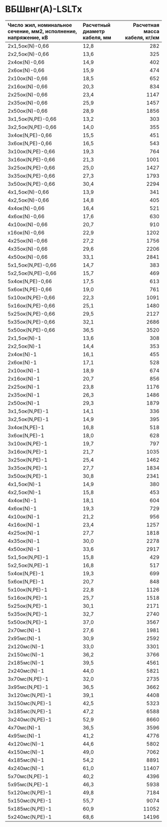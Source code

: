 # ВБШвнг(А)-LSLTx

| Число жил, номинальное сечение, мм2, исполнение, напряжение, кВ   | Расчетный диаметр кабеля, мм   |   Расчетная масса кабеля, кг/км |
|:------------------------------------------------------------------|:-------------------------------|--------------------------------:|
| 2х1,5ок(N)-0,66                                                   | 12,8                           |                             282 |
| 2х2,5ок(N)-0,66                                                   | 13,6                           |                             325 |
| 2х4ок(N)-0,66                                                     | 14,9                           |                             402 |
| 2х6ок(N)-0,66                                                     | 15,9                           |                             474 |
| 2х10ок(N)-0,66                                                    | 18,5                           |                             652 |
| 2х16ок(N)-0,66                                                    | 20,3                           |                             834 |
| 2х25ок(N)-0,66                                                    | 23,4                           |                            1147 |
| 2х35ок(N)-0,66                                                    | 25,9                           |                            1457 |
| 2х50ок(N)-0,66                                                    | 28,9                           |                            1856 |
| 3х1,5ок(N,PE)-0,66                                                | 13,2                           |                             303 |
| 3х2,5ок(N,PE)-0,66                                                | 14,0                           |                             355 |
| 3х4ок(N,PE)-0,66                                                  | 15,5                           |                             451 |
| 3х6ок(N,PE)-0,66                                                  | 16,5                           |                             543 |
| 3х10ок(N,PE)-0,66                                                 | 19,3                           |                             764 |
| 3х16ок(N,PE)-0,66                                                 | 21,3                           |                            1001 |
| 3х25ок(N,PE)-0,66                                                 | 25,0                           |                            1427 |
| 3х35ок(N,PE)-0,66                                                 | 27,3                           |                            1793 |
| 3х50ок(N,PE)-0,66                                                 | 30,4                           |                            2294 |
| 4х1,5ок(N)-0,66                                                   | 13,9                           |                             341 |
| 4х2,5ок(N)-0,66                                                   | 14,8                           |                             405 |
| 4х4ок(N)-0,66                                                     | 16,4                           |                             521 |
| 4х6ок(N)-0,66                                                     | 17,6                           |                             630 |
| 4х10ок(N)-0,66                                                    | 20,7                           |                             910 |
| х16ок(N)-0,66                                                     | 22,9                           |                            1202 |
| 4х25ок(N)-0,66                                                    | 27,2                           |                            1756 |
| 4х35ок(N)-0,66                                                    | 29,6                           |                            2206 |
| 4х50ок(N)-0,66                                                    | 33,1                           |                            2841 |
| 5х1,5ок(N,PE)-0,66                                                | 14,7                           |                             383 |
| 5х2,5ок(N,PE)-0,66                                                | 15,7                           |                             469 |
| 5х4ок(N,PE)-0,66                                                  | 17,5                           |                             613 |
| 5х6ок(N,PE)-0,66                                                  | 19,0                           |                             761 |
| 5х10ок(N,PE)-0,66                                                 | 22,3                           |                            1091 |
| 5х16ок(N,PE)-0,66                                                 | 25,1                           |                            1480 |
| 5х25ок(N,PE)-0,66                                                 | 29,5                           |                            2127 |
| 5х35ок(N,PE)-0,66                                                 | 32,1                           |                            2686 |
| 5х50ок(N,PE)-0,66                                                 | 36,5                           |                            3520 |
| 2х1,5ок(N)-1                                                      | 13,6                           |                             308 |
| 2х2,5ок(N)-1                                                      | 14,4                           |                             353 |
| 2х4ок(N)-1                                                        | 16,1                           |                             455 |
| 2х6ок(N)-1                                                        | 17,1                           |                             528 |
| 2х10ок(N)-1                                                       | 18,9                           |                             674 |
| 2х16ок(N)-1                                                       | 20,7                           |                             856 |
| 2х25ок(N)-1                                                       | 23,8                           |                            1176 |
| 2х35ок(N)-1                                                       | 26,3                           |                            1486 |
| 2х50ок(N)-1                                                       | 29,3                           |                            1879 |
| 3х1,5ок(N,PE)-1                                                   | 14,1                           |                             336 |
| 3х2,5ок(N,PE)-1                                                   | 14,9                           |                             395 |
| 3х4ок(N,PE)-1                                                     | 16,8                           |                             518 |
| 3х6ок(N,PE)-1                                                     | 18,0                           |                             628 |
| 3х10ок(N,PE)-1                                                    | 19,7                           |                             797 |
| 3х16ок(N,PE)-1                                                    | 21,7                           |                            1035 |
| 3х25ок(N,PE)-1                                                    | 25,4                           |                            1462 |
| 3х35ок(N,PE)-1                                                    | 27,7                           |                            1834 |
| 3х50ок(N,PE)-1                                                    | 30,8                           |                            2341 |
| 4х1,5ок(N)-1                                                      | 14,9                           |                             380 |
| 4х2,5ок(N)-1                                                      | 15,8                           |                             453 |
| 4х4ок(N)-1                                                        | 18,1                           |                             604 |
| 4х6ок(N)-1                                                        | 19,3                           |                             729 |
| 4х10ок(N)-1                                                       | 21,2                           |                             956 |
| 4х16ок(N)-1                                                       | 23,4                           |                            1257 |
| 4х25ок(N)-1                                                       | 27,7                           |                            1818 |
| 4х35ок(N)-1                                                       | 30,0                           |                            2278 |
| 4х50ок(N)-1                                                       | 33,6                           |                            2917 |
| 5х1,5ок(N,PE)-1                                                   | 15,8                           |                             429 |
| 5х2,5ок(N,PE)-1                                                   | 16,8                           |                             517 |
| 5х4ок(N,PE)-1                                                     | 19,3                           |                             699 |
| 5х6ок(N,PE)-1                                                     | 20,7                           |                             848 |
| 5х10ок(N,PE)-1                                                    | 22,8                           |                            1126 |
| 5х16ок(N,PE)-1                                                    | 25,7                           |                            1518 |
| 5х25ок(N,PE)-1                                                    | 30,1                           |                            2171 |
| 5х35ок(N,PE)-1                                                    | 32,7                           |                            2740 |
| 5х50ок(N,PE)-1                                                    | 37,0                           |                            3567 |
| 2х70мс(N)-1                                                       | 27,6                           |                            1981 |
| 2х95мс(N)-1                                                       | 30,9                           |                            2592 |
| 2х120мс(N)-1                                                      | 33,0                           |                            3301 |
| 2х150мс(N)-1                                                      | 36,2                           |                            3766 |
| 2х185мс(N)-1                                                      | 39,5                           |                            4561 |
| 2х240мс(N)-1                                                      | 44,0                           |                            5821 |
| 3х70мс(N,PE)-1                                                    | 32,0                           |                            2735 |
| 3х95мс(N,PE)-1                                                    | 36,5                           |                            3662 |
| 3х120мс(N,PE)-1                                                   | 39,1                           |                            4408 |
| 3х150мс(N,PE)-1                                                   | 42,5                           |                            5323 |
| 3х185мс(N,PE)-1                                                   | 47,2                           |                            6588 |
| 3х240мс(N,PE)-1                                                   | 52,9                           |                            8660 |
| 4х70мс(N)-1                                                       | 36,5                           |                            3596 |
| 4х95мс(N)-1                                                       | 41,2                           |                            4776 |
| 4х120мс(N)-1                                                      | 44,6                           |                            5802 |
| 4х150мс(N)-1                                                      | 49,0                           |                            7062 |
| 4х185мс(N)-1                                                      | 54,2                           |                            8891 |
| 4х240мс(N)-1                                                      | 61,0                           |                           11407 |
| 5х70мс(N,PE)-1                                                    | 40,2                           |                            4396 |
| 5х95мс(N,PE)-1                                                    | 46,3                           |                            5938 |
| 5х120мс(N,PE)-1                                                   | 49,8                           |                            7184 |
| 5х150мс(N,PE)-1                                                   | 55,7                           |                            9074 |
| 5х185мс(N,PE)-1                                                   | 60,9                           |                           11052 |
| 5х240мс(N,PE)-1                                                   | 68,6                           |                           14196 |